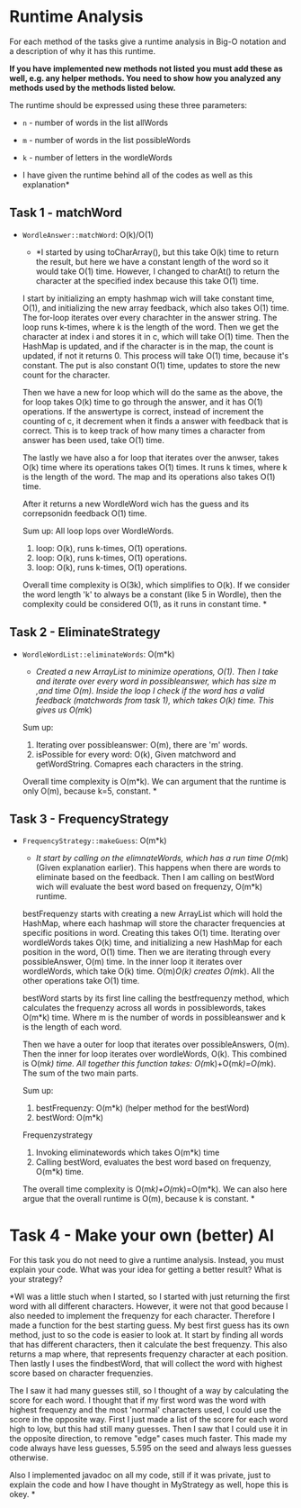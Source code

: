 # Runtime Analysis
For each method of the tasks give a runtime analysis in Big-O notation and a description of why it has this runtime.

**If you have implemented new methods not listed you must add these as well, e.g. any helper methods. You need to show how you analyzed any methods used by the methods listed below.**

The runtime should be expressed using these three parameters:
   * `n` - number of words in the list allWords
   * `m` - number of words in the list possibleWords
   * `k` - number of letters in the wordleWords

* I have given the runtime behind all of the codes as well as this explanation*

## Task 1 - matchWord
* `WordleAnswer::matchWord`: O(k)/O(1)
    * *I started by using toCharArray(), but this take O(k) time to return the result, but here we have a constant length
    of the word so it would take O(1) time. However, I changed to charAt() to return the character at the specified index 
    because this take O(1) time. 
    
    I start by initializing an empty hashmap wich will take constant time, O(1), and initializing the new array feedback, which also takes O(1) time. The for-loop iterates over every charachter in the answer string. The loop runs k-times, where k is the length of the word. Then we get the character at index i and stores it in c, which will take O(1) time. Then the HashMap is updated, and if the character is in the map, the count is updated, if not it returns 0. This process will take O(1) time, because it's constant. The put is also constant O(1) time, updates to store the new count for the character. 

    Then we have a new for loop which will do the same as the above, the for loop takes O(k) time to go through the answer, and it has O(1) operations. If the answertype is correct, instead of increment the counting of c, it decrement when it finds a answer with feedback that is correct. This is to keep track of how many times a character from answer has been used, take O(1) time. 

    The lastly we have also a for loop that iterates over the anwser, takes O(k) time where its operations takes O(1) times. It runs k times, where k is the length of the word. The map and its operations also takes O(1) time. 

    After it returns a new WordleWord wich has the guess and its correpsonidn feedback O(1) time.

    Sum up:
    All loop lops over WordleWords.
    1. loop: O(k), runs k-times, O(1) operations. 
    2. loop: O(k), runs k-times, O(1) operations.
    3. loop: O(k), runs k-times, O(1) operations. 

    Overall time complexity is O(3k), which simplifies to O(k). If we consider the word length 'k' to always be a constant (like 5 in Wordle), then the complexity could be considered O(1), as it runs in constant time.
    *

## Task 2 - EliminateStrategy
* `WordleWordList::eliminateWords`: O(m*k)
    * *Created a new ArrayList to minimize operations, O(1). Then I take and iterate over every word in possibleanswer, which has size m ,and time O(m). Inside the loop I check if the word has a valid feedback (matchwords from task 1), which takes O(k) time. This gives us O(m*k)
    
    Sum up:
    1. Iterating over possibleanswer: O(m), there are 'm' words.
    2. isPossible for every word: O(k), Given matchword and getWordString. Comapres each characters in the string. 
    
    Overall time complexity is O(m*k). We can argument that the runtime is only O(m), because k=5, constant. *

## Task 3 - FrequencyStrategy
* `FrequencyStrategy::makeGuess`: O(m*k)
    * *It start by calling on the elimnateWords, which has a run time O(m*k) (Given explanation earlier). This happens when there are words to eliminate based on the feedback. Then I am calling on bestWord wich will evaluate the best word based on frequenzy, O(m*k) runtime. 

    bestFrequenzy starts with creating a new ArrayList which will hold the HashMap, where each hashmap will store the character frequencies at specific positions in word. Creating this takes O(1) time. Iterating over wordleWords takes O(k) time, and initializing a new HashMap for each position in the word, O(1) time. 
    Then we are iterating through every possibleAnswer, O(m) time. In the inner loop it iterates over wordleWords, which take O(k) time. O(m)*O(k) creates O(m*k). All the other operations take O(1) time. 

    bestWord starts by its first line calling the bestfrequenzy method, which calculates the frequenzy across all words in possiblewords, takes O(m*k) time. Where m is the number of words in possibleanswer and k is the length of each word. 

    Then we have a outer for loop that iterates over possibleAnswers, O(m). Then the inner for loop iterates over wordleWords, O(k). This combined is O(m*k) time. All together this function takes:   O(m*k)+O(m*k)=O(m*k). The sum of the two main parts. 

    Sum up:
    1. bestFrequenzy: O(m*k) (helper method for the bestWord)
    2. bestWord: O(m*k)

    Frequenzystrategy
    1. Invoking eliminatewords which takes O(m*k) time
    2. Calling bestWord, evaluates the best word based on frequenzy,  O(m*k) time. 

    The overall time complexity is O(m*k)+O(m*k)=O(m*k). We can also here argue that the overall runtime is O(m), because k is constant. 
    *



# Task 4 - Make your own (better) AI
For this task you do not need to give a runtime analysis. 
Instead, you must explain your code. What was your idea for getting a better result? What is your strategy?

*WI was a little stuch when I started, so I started with just returning the first word with all different characters. However, it were not that good because I also needed to implement the frequenzy for each character. Therefore I made a function for the best starting guess. 
My best first guess has its own method, just to so the code is easier to look at. It start by finding all words that has different characters, then it calculate the best frequenzy. This also returns a map where, that represents frequenzy character at each position. Then lastly I uses the findbestWord, that will collect the word with highest score based on character frequenzies.

The I saw it had many guesses still, so I thought of a way by calculating the score for each word. I thought that if my first word was the word with highest frequenzy and the most 'normal' characters used, I could use the score in the opposite way. First I just made a list of the score for each word high to low, but this had still many guesses. Then I saw that I could use it in the opposite direction, to remove "edge" cases much faster. This made my code always have less guesses, 5.595 on the seed and always less guesses otherwise. 

Also I implemented javadoc on all my code, still if it was private, just to explain the code and how I have thought in MyStrategy as well, hope this is okey.   *
